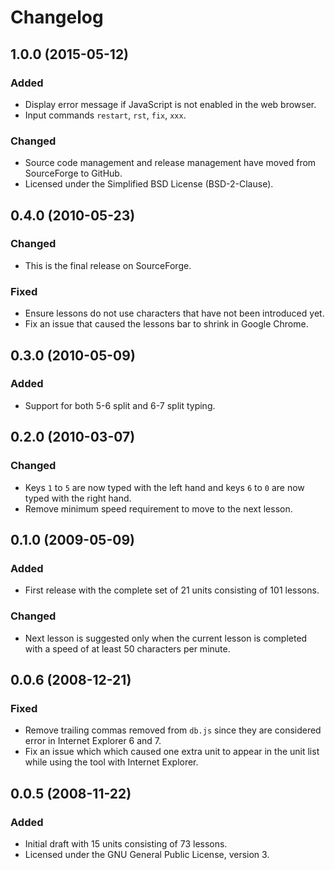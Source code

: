 Changelog
=========

1.0.0 (2015-05-12)
------------------

### Added

- Display error message if JavaScript is not enabled in the web
  browser.
- Input commands `restart`, `rst`, `fix`, `xxx`.

### Changed

- Source code management and release management have moved from
  SourceForge to GitHub.
- Licensed under the Simplified BSD License (BSD-2-Clause).


0.4.0 (2010-05-23)
------------------

### Changed

- This is the final release on SourceForge.

### Fixed

- Ensure lessons do not use characters that have not been introduced
  yet.
- Fix an issue that caused the lessons bar to shrink in Google Chrome.



0.3.0 (2010-05-09)
------------------

### Added

- Support for both 5-6 split and 6-7 split typing.


0.2.0 (2010-03-07)
------------------

### Changed

- Keys `1` to `5` are now typed with the left hand and keys `6` to `0`
  are now typed with the right hand.
- Remove minimum speed requirement to move to the next lesson.


0.1.0 (2009-05-09)
------------------

### Added

- First release with the complete set of 21 units consisting of 101
  lessons.


### Changed

- Next lesson is suggested only when the current lesson is completed
  with a speed of at least 50 characters per minute.


0.0.6 (2008-12-21)
------------------

### Fixed

- Remove trailing commas removed from `db.js` since they are
  considered error in Internet Explorer 6 and 7.
- Fix an issue which which caused one extra unit to appear in the unit
  list while using the tool with Internet Explorer.


0.0.5 (2008-11-22)
------------------

### Added

- Initial draft with 15 units consisting of 73 lessons.
- Licensed under the GNU General Public License, version 3.
